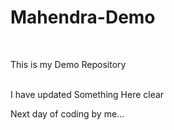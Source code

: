 # Mahendra-Demo
<br>

This is my Demo Repository

<br>
I have updated Something Here
clear

<br>

Next day of coding by me...